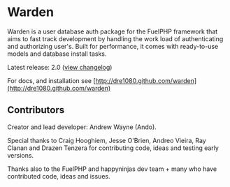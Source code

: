 # Warden

Warden is a user database auth package for the FuelPHP framework that aims to fast track development by handling the work load of authenticating and authorizing user's.
Built for performance, it comes with ready-to-use models and database install tasks.

Latest release: 2.0 ([view changelog](https://github.com/dre1080/warden/blob/master/HISTORY.md))

For docs, and installation see [http://dre1080.github.com/warden](http://dre1080.github.com/warden)


## Contributors

Creator and lead developer: Andrew Wayne (Ando).

Special thanks to Craig Hooghiem, Jesse O'Brien, Andreo Vieira, Ray Clanan and Drazen Tenzera for contributing code, ideas and testing early versions.

Thanks also to the FuelPHP and happyninjas dev team + many who have contributed code, ideas and issues.
